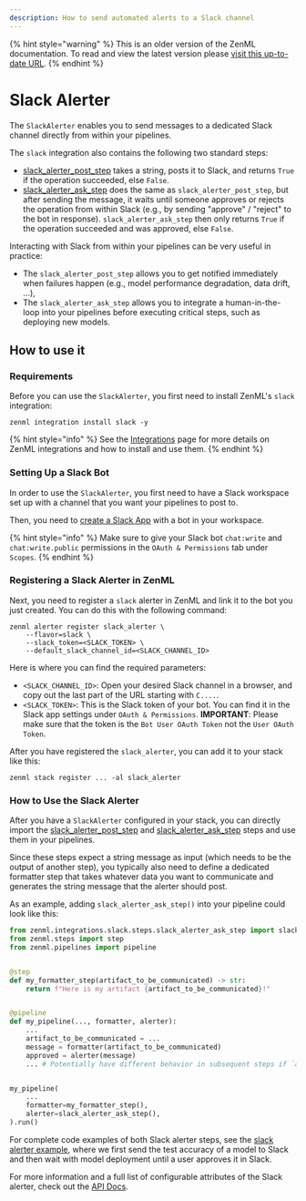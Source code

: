 ```yaml
---
description: How to send automated alerts to a Slack channel
---
```


{% hint style="warning" %}
This is an older version of the ZenML documentation. To read and view the latest version please [visit this up-to-date URL](https://docs.zenml.io).
{% endhint %}


# Slack Alerter

The `SlackAlerter` enables you to send messages to a dedicated Slack
channel directly from within your pipelines.

The `slack` integration also contains the following two standard steps:
- [slack_alerter_post_step](https://apidocs.zenml.io/latest/integration_code_docs/integrations-slack/#zenml.integrations.slack.steps.slack_alerter_post_step.slack_alerter_post_step) 
takes a string, posts it to Slack, and returns `True` if the operation 
succeeded, else `False`.
- [slack_alerter_ask_step](https://apidocs.zenml.io/latest/integration_code_docs/integrations-slack/#zenml.integrations.slack.steps.slack_alerter_ask_step.slack_alerter_ask_step) 
does the same as `slack_alerter_post_step`, but after sending the message, it 
waits until someone approves or rejects the operation from within Slack
(e.g., by sending "approve" / "reject" to the bot in response).
`slack_alerter_ask_step` then only returns `True` if the operation succeeded
and was approved, else `False`.

Interacting with Slack from within your pipelines can be very useful in 
practice:
- The `slack_alerter_post_step` allows you to get notified immediately when 
failures happen (e.g., model performance degradation, data drift, ...),
- The `slack_alerter_ask_step` allows you to integrate a human-in-the-loop into
your pipelines before executing critical steps, such as deploying new models.

## How to use it

### Requirements

Before you can use the `SlackAlerter`, you first need to install ZenML's 
`slack` integration:

```shell
zenml integration install slack -y
```

{% hint style="info" %}
See the [Integrations](../../component-gallery/integrations.md) page for more
details on ZenML integrations and how to install and use them.
{% endhint %}

### Setting Up a Slack Bot

In order to use the `SlackAlerter`, you first need to have a Slack workspace 
set up with a channel that you want your pipelines to post to.

Then, you need to [create a Slack App](https://api.slack.com/apps?new_app=1)
with a bot in your workspace.

{% hint style="info" %}
Make sure to give your Slack bot `chat:write` and `chat:write.public` 
permissions in the `OAuth & Permissions` tab under `Scopes`.
{% endhint %}

### Registering a Slack Alerter in ZenML

Next, you need to register a `slack` alerter in ZenML and link it to the bot
you just created. You can do this with the following command:

```shell
zenml alerter register slack_alerter \
    --flavor=slack \
    --slack_token=<SLACK_TOKEN> \
    --default_slack_channel_id=<SLACK_CHANNEL_ID>
```

Here is where you can find the required parameters:
- `<SLACK_CHANNEL_ID>`: Open your desired Slack channel in a browser, and copy
out the last part of the URL starting with `C....`.
- `<SLACK_TOKEN>`: This is the Slack token of your bot. You can find it in the
Slack app settings under `OAuth & Permissions`. **IMPORTANT**: Please make sure
that the token is the `Bot User OAuth Token` not the `User OAuth Token`.

After you have registered the `slack_alerter`, you can add it to your stack
like this:

```shell
zenml stack register ... -al slack_alerter
```

### How to Use the Slack Alerter

After you have a `SlackAlerter` configured in your stack, you can directly import the 
[slack_alerter_post_step](https://apidocs.zenml.io/latest/integration_code_docs/integrations-slack/#zenml.integrations.slack.steps.slack_alerter_post_step.slack_alerter_post_step) and
[slack_alerter_ask_step](https://apidocs.zenml.io/latest/integration_code_docs/integrations-slack/#zenml.integrations.slack.steps.slack_alerter_ask_step.slack_alerter_ask_step)
steps and use them in your pipelines.

Since these steps expect a string message as input (which needs to be the 
output of another step), you typically also need to define a dedicated 
formatter step that takes whatever data you want to communicate and generates
the string message that the alerter should post.

As an example, adding `slack_alerter_ask_step()` into your pipeline could look
like this:

```python
from zenml.integrations.slack.steps.slack_alerter_ask_step import slack_alerter_ask_step
from zenml.steps import step
from zenml.pipelines import pipeline


@step
def my_formatter_step(artifact_to_be_communicated) -> str:
    return f"Here is my artifact {artifact_to_be_communicated}!"


@pipeline
def my_pipeline(..., formatter, alerter):
    ...
    artifact_to_be_communicated = ...
    message = formatter(artifact_to_be_communicated)
    approved = alerter(message)
    ... # Potentially have different behavior in subsequent steps if `approved`


my_pipeline(
    ...
    formatter=my_formatter_step(),
    alerter=slack_alerter_ask_step(),
).run()
```

For complete code examples of both Slack alerter steps, see the 
[slack alerter example](https://github.com/zenml-io/zenml/tree/main/examples/slack_alert),
where we first send the test accuracy of a model to Slack and then wait with
model deployment until a user approves it in Slack.


For more information and a full list of configurable attributes of the Slack 
alerter, check out the [API Docs](https://apidocs.zenml.io/latest/integration_code_docs/integrations-slack/#zenml.integrations.slack.alerters.slack_alerter.SlackAlerter).